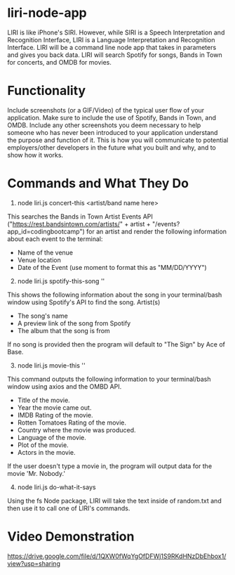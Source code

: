 # liri-node-app
LIRI is like iPhone's SIRI. However, while SIRI is a Speech Interpretation and Recognition Interface, LIRI is a Language Interpretation and Recognition Interface. LIRI will be a command line node app that takes in parameters and gives you back data. LIRI will search Spotify for songs, Bands in Town for concerts, and OMDB for movies.

# Functionality 
Include screenshots (or a GIF/Video) of the typical user flow of your application. Make sure to include the use of Spotify, Bands in Town, and OMDB.
Include any other screenshots you deem necessary to help someone who has never been introduced to your application understand the purpose and function of it. This is how you will communicate to potential employers/other developers in the future what you built and why, and to show how it works.

# Commands and What They Do
1. node liri.js concert-this <artist/band name here>

This searches the Bands in Town Artist Events API ("https://rest.bandsintown.com/artists/" + artist + "/events?app_id=codingbootcamp") for an artist and render the following information about each event to the terminal:
* Name of the venue
* Venue location
* Date of the Event (use moment to format this as "MM/DD/YYYY")

2. node liri.js spotify-this-song '<song name here>'

This shows the following information about the song in your terminal/bash window using Spotify's API to find the song. 
Artist(s)
* The song's name
* A preview link of the song from Spotify
* The album that the song is from

If no song is provided then the program will default to "The Sign" by Ace of Base.

3. node liri.js movie-this '<movie name here>'

This command outputs the following information to your terminal/bash window using axios and the OMBD API.
  * Title of the movie.
  * Year the movie came out.
  * IMDB Rating of the movie.
  * Rotten Tomatoes Rating of the movie.
  * Country where the movie was produced.
  * Language of the movie.
  * Plot of the movie.
  * Actors in the movie.


If the user doesn't type a movie in, the program will output data for the movie 'Mr. Nobody.'

4. node liri.js do-what-it-says

Using the fs Node package, LIRI will take the text inside of random.txt and then use it to call one of LIRI's commands.

# Video Demonstration
https://drive.google.com/file/d/1QXW0fWqYgOfDFWj1S9RKdHNzDbEhbox1/view?usp=sharing
